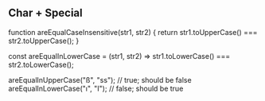 ## Char + Special 
function areEqualCaseInsensitive(str1, str2) {
  return str1.toUpperCase() === str2.toUpperCase();
}

const areEqualInLowerCase = (str1, str2) =>
  str1.toLowerCase() === str2.toLowerCase();

  areEqualInUpperCase("ß", "ss"); // true; should be false
areEqualInLowerCase("ı", "I"); // false; should be true